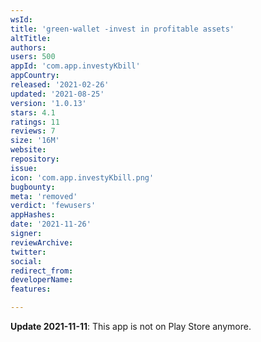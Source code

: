 ```yaml
---
wsId: 
title: 'green-wallet -invest in profitable assets'
altTitle: 
authors: 
users: 500
appId: 'com.app.investyKbill'
appCountry: 
released: '2021-02-26'
updated: '2021-08-25'
version: '1.0.13'
stars: 4.1
ratings: 11
reviews: 7
size: '16M'
website: 
repository: 
issue: 
icon: 'com.app.investyKbill.png'
bugbounty: 
meta: 'removed'
verdict: 'fewusers'
appHashes: 
date: '2021-11-26'
signer: 
reviewArchive: 
twitter: 
social: 
redirect_from: 
developerName: 
features: 

---
```


**Update 2021-11-11**: This app is not on Play Store anymore.

